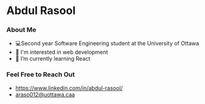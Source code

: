 # Abdul Rasool

### About Me
 - 💻Second year Software Engineering student at the University of Ottawa
 - 👀 I'm interested in web development
 - 🌱 I’m currently learning React


### Feel Free to Reach Out
 - https://www.linkedin.com/in/abdul-rasool/
 - araso012@uottawa.caa




<!---
abdulrasool05/abdulrasool05 is a ✨ special ✨ repository because its `README.md` (this file) appears on your GitHub profile.
You can click the Preview link to take a look at your changes.
--->
